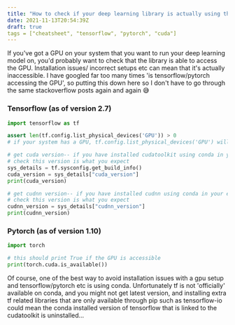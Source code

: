 ```yaml
---
title: "How to check if your deep learning library is actually using the GPU"
date: 2021-11-13T20:54:39Z
draft: true
tags = ["cheatsheet", "tensorflow", "pytorch", "cuda"]
---
```


If you've got a GPU on your system that you want to run your deep learning model on, you'd probably want to check that the library is able to access the GPU. Installation issues/ incorrect setups etc can mean that it's actually inaccessible. I have googled far too many times 'is tensorflow/pytorch accessing the GPU', so putting this down here so I don't have to go through the same stackoverflow posts again and again :sweat_smile:

### Tensorflow (as of version 2.7)

```python
import tensorflow as tf

assert len(tf.config.list_physical_devices('GPU')) > 0
# if your system has a GPU, tf.config.list_physical_devices('GPU') will return a list like so [PhysicalDevice(name='/physical_device:GPU:0', device_type='GPU')]

# get cuda version-- if you have installed cudatoolkit using conda in your env, rather than using a global cuda, you can
# check this version is what you expect
sys_details = tf.sysconfig.get_build_info()
cuda_version = sys_details["cuda_version"]
print(cuda_version)

# get cudnn version-- if you have installed cudnn using conda in your env, rather than using a global cuda, you can
# check this version is what you expect
cudnn_version = sys_details["cudnn_version"]  
print(cudnn_version)
```

### Pytorch (as of version 1.10)

```python
import torch

# this should print True if the GPU is accessible
print(torch.cuda.is_available())

```

Of course, one of the best way to avoid installation issues with a gpu setup and tensorflow/pytorch etc is using conda. Unfortunately tf is not 'officially' available on conda, and you might not get latest version, and installing extra tf related libraries that are only available through pip such as tensorflow-io could mean the conda installed version of tensorflow that is linked to the cudatoolkit is uninstalled... 
